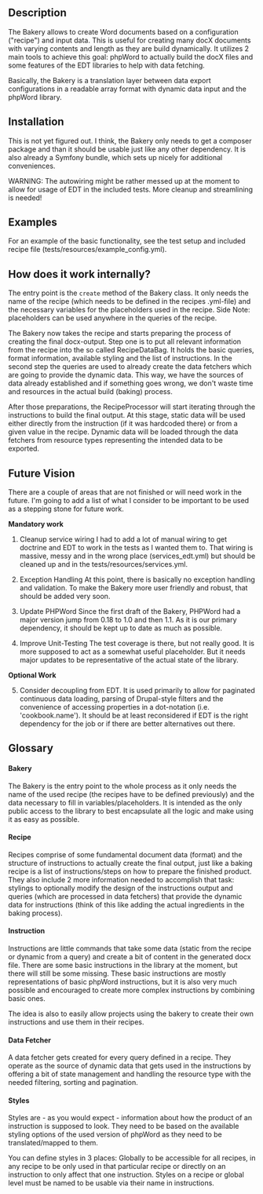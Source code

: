 ## Description

The Bakery allows to create Word documents based on a configuration ("recipe") and input data. This is useful for creating
many docX documents with varying contents and length as they are build dynamically. It utilizes 2 main tools to achieve
this goal: phpWord to actually build the docX files and some features of the EDT libraries to help with data fetching.

Basically, the Bakery is a translation layer between data export configurations in a readable array format with dynamic
data input and the phpWord library.

## Installation

This is not yet figured out. I think, the Bakery only needs to get a composer package and than it should be usable just
like any other dependency. It is also already a Symfony bundle, which sets up nicely for additional conveniences.

WARNING: The autowiring might be rather messed up at the moment to allow for usage of EDT in the included tests. More
cleanup and streamlining is needed!

## Examples

For an example of the basic functionality, see the test setup and included recipe file (tests/resources/example_config.yml).

## How does it work internally?

The entry point  is the `create` method of the Bakery class. It only needs the name of the recipe (which needs to be
defined in the recipes .yml-file) and the necessary variables for the placeholders used in the recipe. Side Note:
placeholders can be used anywhere in the queries of the recipe.

The Bakery now takes the recipe and starts preparing the process of creating the final docx-output. Step one is to put all
relevant information from the recipe into the so called RecipeDataBag. It holds the basic queries, format information,
available styling and the list of instructions. In the second step the queries are used to already create the data fetchers
which are going to provide the dynamic data. This way, we have the sources of data already established and if something goes wrong,
we don't waste time and resources in the actual build (baking) process.

After those preparations, the RecipeProcessor will start iterating through the instructions to build the final output.
At this stage, static data will be used either directly from the instruction (if it was hardcoded there) or from a given
value in the recipe. Dynamic data will be loaded through the data fetchers from resource types representing the intended
data to be exported.

## Future Vision

There are a couple of areas that are not finished or will need work in the future. I'm going to add a list of what I consider
to be important to be used as a stepping stone for future work.

**Mandatory work**

1. Cleanup service wiring
I had to add a lot of manual wiring to get doctrine and EDT to work in the tests as I wanted them to. That wiring is massive,
messy and in the wrong place (services_edt.yml) but should be cleaned up and in the tests/resources/services.yml.

2. Exception Handling
At this point, there is basically no exception handling and validation. To make the Bakery more user friendly and robust,
that should be added very soon.

3. Update PHPWord
Since the first draft of the Bakery, PHPWord had a major version jump from 0.18 to 1.0 and then 1.1. As it is our primary
dependency, it should be kept up to date as much as possible.

4. Improve Unit-Testing
The test coverage is there, but not really good. It is more supposed to act as a somewhat useful placeholder. But it needs
major updates to be representative of the actual state of the library.

**Optional Work**

5. Consider decoupling from EDT. It is used primarily to allow for paginated continuous data loading, parsing of Drupal-style
filters and the convenience of accessing properties in a dot-notation (i.e. 'cookbook.name'). It should be at least reconsidered
if EDT is the right dependency for the job or if there are better alternatives out there.

## Glossary

#### Bakery

The Bakery is the entry point to the whole process as it only needs the name of the used recipe (the recipes have to be
defined previously) and the data necessary to fill in variables/placeholders. It is intended as the only public access to
the library to best encapsulate all the logic and make using it as easy as possible.

#### Recipe

Recipes comprise of some fundamental document data (format) and the structure of instructions to actually create the final output,
just like a baking recipe is a list of instructions/steps on how to prepare the finished product. They also include 2 more
information needed to accomplish that task: stylings to optionally modify the design of the instructions output and
queries (which are processed in data fetchers) that provide the dynamic data for instructions (think of this like adding
the actual ingredients in the baking process).

#### Instruction

Instructions are little commands that take some data (static from the recipe or
dynamic from a query) and create a bit of content in the generated docx file. There are some basic instructions in the library
at the moment, but there will still be some missing. These basic instructions are mostly representations of basic phpWord
instructions, but it is also very much possible and encouraged to create more complex instructions by combining basic ones.

The idea is also to easily allow projects using the bakery to create their own instructions and use them in their recipes.

#### Data Fetcher

A data fetcher gets created for every query defined in a recipe. They operate as the source of dynamic data that gets used
in the instructions by offering a bit of state management and handling the resource type with the needed filtering, sorting
and pagination.

#### Styles

Styles are - as you would expect - information about how the product of an instruction is supposed to look. They need to
be based on the available styling options of the used version of phpWord as they need to be translated/mapped to them.

You can define styles in 3 places: Globally to be accessible for all recipes, in any recipe to be only used in that particular
recipe or directly on an instruction to only affect that one instruction. Styles on a recipe or global level must be named
to be usable via their name in instructions.

